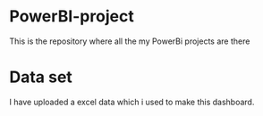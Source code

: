 # PowerBI-project
This is the repository where all the my PowerBi projects are there 

# Data set 
I have uploaded a excel data which i used to make this dashboard.
